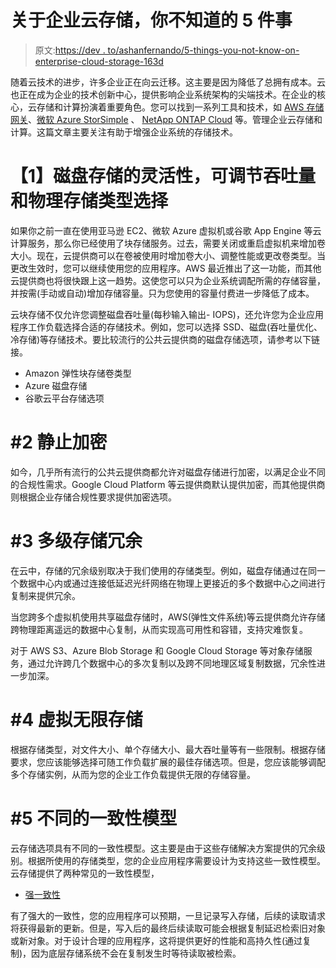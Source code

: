 # 关于企业云存储，你不知道的 5 件事

> 原文:[https://dev . to/ashanfernando/5-things-you-not-know-on-enterprise-cloud-storage-163d](https://dev.to/ashanfernando/5-things-you-didnt-know-about-enterprise-cloud-storage-163d)

随着云技术的进步，许多企业正在向云迁移。这主要是因为降低了总拥有成本。云也正在成为企业的技术创新中心，提供影响企业系统架构的尖端技术。在企业的核心，云存储和计算扮演着重要角色。您可以找到一系列工具和技术，如 [AWS 存储网关](https://aws.amazon.com/storagegateway/)、[微软 Azure StorSimple](https://azure.microsoft.com/en-us/services/storsimple/) 、 [NetApp ONTAP Cloud](https://cloud.netapp.com/cloud-ontap) 等。管理企业云存储和计算。这篇文章主要关注有助于增强企业系统的存储技术。

# 【1】磁盘存储的灵活性，可调节吞吐量和物理存储类型选择

如果你之前一直在使用亚马逊 EC2、微软 Azure 虚拟机或谷歌 App Engine 等云计算服务，那么你已经使用了块存储服务。过去，需要关闭或重启虚拟机来增加卷大小。现在，云提供商可以在卷被使用时增加卷大小、调整性能或更改卷类型。当更改生效时，您可以继续使用您的应用程序。AWS 最近推出了这一功能，而其他云提供商也将很快跟上这一趋势。这使您可以只为企业系统调配所需的存储容量，并按需(手动或自动)增加存储容量。只为您使用的容量付费进一步降低了成本。

云块存储不仅允许您调整磁盘吞吐量(每秒输入输出- IOPS)，还允许您为企业应用程序工作负载选择合适的存储技术。例如，您可以选择 SSD、磁盘(吞吐量优化、冷存储)等存储技术。要比较流行的公共云提供商的磁盘存储选项，请参考以下链接。

*   Amazon 弹性块存储卷类型
*   Azure 磁盘存储
*   谷歌云平台存储选项

# #2 静止加密

如今，几乎所有流行的公共云提供商都允许对磁盘存储进行加密，以满足企业不同的合规性需求。Google Cloud Platform 等云提供商默认提供加密，而其他提供商则根据企业存储合规性要求提供加密选项。

# #3 多级存储冗余

在云中，存储的冗余级别取决于我们使用的存储类型。例如，磁盘存储通过在同一个数据中心内或通过连接低延迟光纤网络在物理上更接近的多个数据中心之间进行复制来提供冗余。

当您跨多个虚拟机使用共享磁盘存储时，AWS(弹性文件系统)等云提供商允许存储跨物理距离遥远的数据中心复制，从而实现高可用性和容错，支持灾难恢复。

对于 AWS S3、Azure Blob Storage 和 Google Cloud Storage 等对象存储服务，通过允许跨几个数据中心的多次复制以及跨不同地理区域复制数据，冗余性进一步加深。

# #4 虚拟无限存储

根据存储类型，对文件大小、单个存储大小、最大吞吐量等有一些限制。根据存储要求，您应该能够选择可随工作负载扩展的最佳存储选项。但是，您应该能够调配多个存储实例，从而为您的企业工作负载提供无限的存储容量。

# #5 不同的一致性模型

云存储选项具有不同的一致性模型。这主要是由于这些存储解决方案提供的冗余级别。根据所使用的存储类型，您的企业应用程序需要设计为支持这些一致性模型。云存储提供了两种常见的一致性模型，

*   [强一致性](https://en.wikipedia.org/wiki/Strong_consistency)

有了强大的一致性，您的应用程序可以预期，一旦记录写入存储，后续的读取请求将获得最新的更新。但是，写入后的最终后续读取可能会根据复制延迟检索旧对象或新对象。对于设计合理的应用程序，这将提供更好的性能和高持久性(通过复制)，因为底层存储系统不会在复制发生时等待读取被检索。